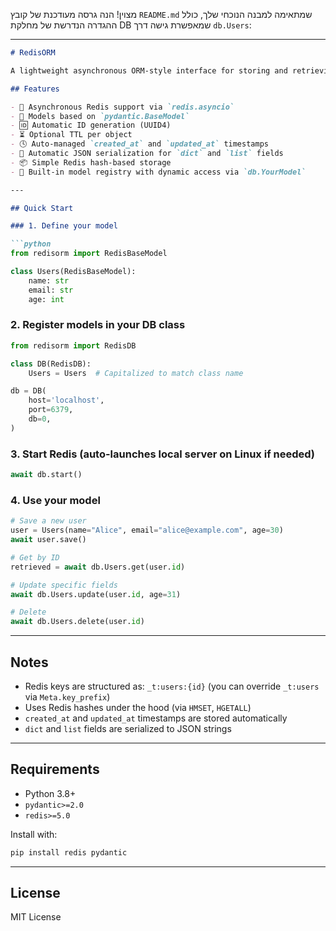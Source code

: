מצוין! הנה גרסה מעודכנת של קובץ `README.md` שמתאימה למבנה הנוכחי שלך, כולל ההגדרה הנדרשת של מחלקת DB שמאפשרת גישה דרך `db.Users`:

---

````markdown
# RedisORM

A lightweight asynchronous ORM-style interface for storing and retrieving Pydantic models in Redis.

## Features

- 🔁 Asynchronous Redis support via `redis.asyncio`
- 🧱 Models based on `pydantic.BaseModel`
- 🆔 Automatic ID generation (UUID4)
- ⏳ Optional TTL per object
- 🕓 Auto-managed `created_at` and `updated_at` timestamps
- 🧩 Automatic JSON serialization for `dict` and `list` fields
- 📦 Simple Redis hash-based storage
- 🧠 Built-in model registry with dynamic access via `db.YourModel`

---

## Quick Start

### 1. Define your model

```python
from redisorm import RedisBaseModel

class Users(RedisBaseModel):
    name: str
    email: str
    age: int
````

### 2. Register models in your DB class

```python
from redisorm import RedisDB

class DB(RedisDB):
    Users = Users  # Capitalized to match class name

db = DB(
    host='localhost',
    port=6379,
    db=0,
)
```

### 3. Start Redis (auto-launches local server on Linux if needed)

```python
await db.start()
```

### 4. Use your model

```python
# Save a new user
user = Users(name="Alice", email="alice@example.com", age=30)
await user.save()

# Get by ID
retrieved = await db.Users.get(user.id)

# Update specific fields
await db.Users.update(user.id, age=31)

# Delete
await db.Users.delete(user.id)
```

---

## Notes

* Redis keys are structured as: `_t:users:{id}` (you can override `_t:users` via `Meta.key_prefix`)
* Uses Redis hashes under the hood (via `HMSET`, `HGETALL`)
* `created_at` and `updated_at` timestamps are stored automatically
* `dict` and `list` fields are serialized to JSON strings

---

## Requirements

* Python 3.8+
* `pydantic>=2.0`
* `redis>=5.0`

Install with:

```bash
pip install redis pydantic
```

---

## License

MIT License
